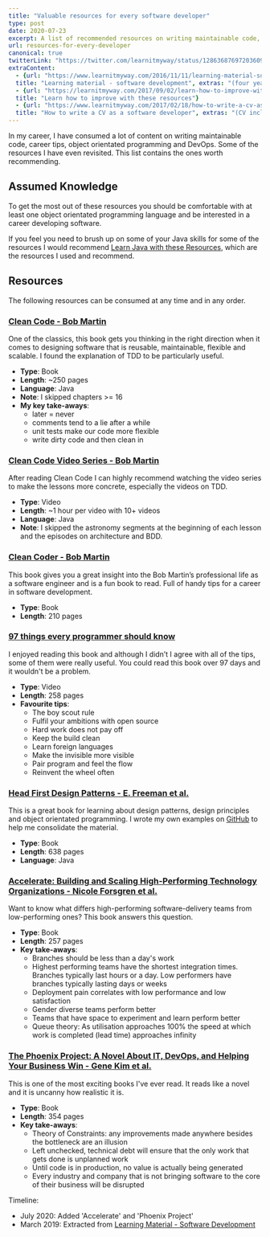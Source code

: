 ```yaml
---
title: "Valuable resources for every software developer"
type: post
date: 2020-07-23
excerpt: A list of recommended resources on writing maintainable code, career tips, object orientated programming and DevOps.
url: resources-for-every-developer
canonical: true
twitterLink: "https://twitter.com/learnitmyway/status/1286368769720360961"
extraContent:
  - {url: "https://www.learnitmyway.com/2016/11/11/learning-material-software-development/", 
  title: "Learning material - software development", extras: "(four years worth of resources, starting with Introduction to Computer Science)"}
  - {url: "https://learnitmyway.com/2017/09/02/learn-how-to-improve-with-these-resources/",
  title: "Learn how to improve with these resources"}
  - {url: "https://www.learnitmyway.com/2017/02/18/how-to-write-a-cv-as-a-software-developer/", 
  title: "How to write a CV as a software developer", extras: "(CV included)"}
---
```


In my career, I have consumed a lot of content on writing maintainable code, career tips, object orientated programming and DevOps. Some of the resources I have even revisited. This list contains the ones worth recommending.

<!--more-->

## Assumed Knowledge

To get the most out of these resources you should be comfortable with at least one object orientated programming language and be interested in a career developing software.

If you feel you need to brush up on some of your Java skills for some of the resources I would recommend [Learn Java with these Resources](https://learnitmyway.com/2017/07/02/learn-java-with-these-resources/), which are the resources I used and recommend.

## Resources

The following resources can be consumed at any time and in any order.

### [Clean Code - Bob Martin](https://www.goodreads.com/book/show/3735293-clean-code)

One of the classics, this book gets you thinking in the right direction when it comes to designing software that is reusable, maintainable, flexible and scalable. I found the explanation of TDD to be particularly useful.

- **Type**: Book
- **Length**: ~250 pages
- **Language**: Java
- **Note**: I skipped chapters >= 16
- **My key take-aways**:
  - later = never
  - comments tend to a lie after a while
  - unit tests make our code more flexible
  - write dirty code and then clean in

### [Clean Code Video Series - Bob Martin](https://www.safaribooksonline.com/library/view/clean-code/9780134661742/)

After reading Clean Code I can highly recommend watching the video series to make the lessons more concrete, especially
the videos on TDD.

- **Type**: Video
- **Length**: ~1 hour per video with 10+ videos
- **Language**: Java
- **Note**: I skipped the astronomy segments at the beginning of each lesson and the episodes on architecture and BDD.

### [Clean Coder - Bob Martin](https://www.goodreads.com/book/show/10284614-the-clean-coder?from_search=true)

This book gives you a great insight into the Bob Martin’s professional life as a software engineer
and is a fun book to read. Full of handy tips for a career in software development.

- **Type**: Book
- **Length**: 210 pages

### [97 things every programmer should know](https://www.goodreads.com/book/show/7003902-97-things-every-programmer-should-know?ac=1&from_search=true)

I enjoyed reading this book and although I didn’t I agree with all of the tips, some of them were really useful. You could read this book over 97 days and it wouldn't be a problem.

- **Type**: Video
- **Length**: 258 pages
- **Favourite tips**:
  - The boy scout rule
  - Fulfil your ambitions with open source
  - Hard work does not pay off
  - Keep the build clean
  - Learn foreign languages
  - Make the invisible more visible
  - Pair program and feel the flow
  - Reinvent the wheel often

### [Head First Design Patterns - E. Freeman et al.](https://www.goodreads.com/book/show/58128.Head_First_Design_Patterns)

This is a great book for learning about design patterns, design principles and object orientated programming. I wrote my own examples on [GitHub](https://github.com/DeveloperDavo/DesignPatterns) to help me consolidate the material.

- **Type**: Book
- **Length**: 638 pages
- **Language**: Java

### [Accelerate: Building and Scaling High-Performing Technology Organizations - Nicole Forsgren et al.](https://www.goodreads.com/en/book/show/35747076-accelerate)

Want to know what differs high-performing software-delivery teams from low-performing ones? This book answers this question.

- **Type**: Book
- **Length**: 257 pages
- **Key take-aways**:
  - Branches should be less than a day's work
  - Highest performing teams have the shortest integration times. Branches typically last hours or a day. Low performers have branches typically lasting days or weeks
  - Deployment pain correlates with low performance and low satisfaction
  - Gender diverse teams perform better
  - Teams that have space to experiment and learn perform better
  - Queue theory: As utilisation approaches 100% the speed at which work is completed (lead time) approaches infinity

### [The Phoenix Project: A Novel About IT, DevOps, and Helping Your Business Win - Gene Kim et al.](https://www.goodreads.com/book/show/17255186-the-phoenix-project)

This is one of the most exciting books I've ever read. It reads like a novel and it is uncanny how realistic it is.

- **Type**: Book
- **Length**: 354 pages
- **Key take-aways**:
  - Theory of Constraints: any improvements made anywhere besides the bottleneck are an illusion
  - Left unchecked, technical debt will ensure that the only work that gets done is unplanned work
  - Until code is in production, no value is actually being generated
  - Every industry and company that is not bringing software to the core of their business will be disrupted

Timeline:

- July 2020: Added 'Accelerate' and 'Phoenix Project'
- March 2019: Extracted from [Learning Material - Software Development](https://learnitmyway.com/learning-material-software-development/)
